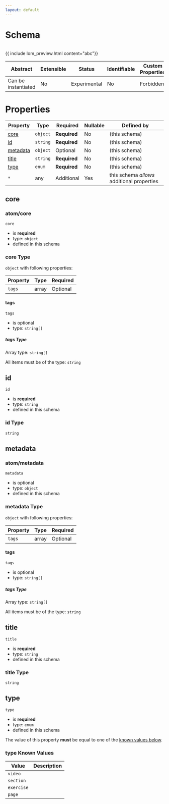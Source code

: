 ```yaml
---
layout: default
---
```

# Schema

```

```
{{ include lom_preview.html content="abc"}}

| Abstract            | Extensible | Status       | Identifiable | Custom Properties | Additional Properties |
| ------------------- | ---------- | ------------ | ------------ | ----------------- | --------------------- |
| Can be instantiated | No         | Experimental | No           | Forbidden         | Permitted             |

# Properties

| Property              | Type     | Required     | Nullable | Defined by                                 |
| --------------------- | -------- | ------------ | -------- | ------------------------------------------ |
| [core](#core)         | `object` | **Required** | No       | (this schema)                              |
| [id](#id)             | `string` | **Required** | No       | (this schema)                              |
| [metadata](#metadata) | `object` | Optional     | No       | (this schema)                              |
| [title](#title)       | `string` | **Required** | No       | (this schema)                              |
| [type](#type)         | `enum`   | **Required** | No       | (this schema)                              |
| `*`                   | any      | Additional   | Yes      | this schema _allows_ additional properties |

## core

### atom/core

`core`

- is **required**
- type: `object`
- defined in this schema

### core Type

`object` with following properties:

| Property | Type  | Required |
| -------- | ----- | -------- |
| `tags`   | array | Optional |

#### tags

`tags`

- is optional
- type: `string[]`

##### tags Type

Array type: `string[]`

All items must be of the type: `string`

## id

`id`

- is **required**
- type: `string`
- defined in this schema

### id Type

`string`

## metadata

### atom/metadata

`metadata`

- is optional
- type: `object`
- defined in this schema

### metadata Type

`object` with following properties:

| Property | Type  | Required |
| -------- | ----- | -------- |
| `tags`   | array | Optional |

#### tags

`tags`

- is optional
- type: `string[]`

##### tags Type

Array type: `string[]`

All items must be of the type: `string`

## title

`title`

- is **required**
- type: `string`
- defined in this schema

### title Type

`string`

## type

`type`

- is **required**
- type: `enum`
- defined in this schema

The value of this property **must** be equal to one of the [known values below](#type-known-values).

### type Known Values

| Value      | Description |
| ---------- | ----------- |
| `video`    |             |
| `section`  |             |
| `exercise` |             |
| `page`     |             |
